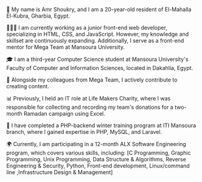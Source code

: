 👤 My name is Amr Shoukry, and I am a 20-year-old resident of El-Mahalla El-Kubra, Gharbia, Egypt.


👨🏻‍💻 I am currently working as a junior front-end web developer, specializing in HTML, CSS, and JavaScript. However, my knowledge and skillset are continuously expanding. Additionally, I serve as a front-end mentor for Mega Team at Mansoura University.


🎓 I am a third-year Computer Science student at Mansoura University's Faculty of Computer and Information Sciences, located in Dakahlia, Egypt.


📝 Alongside my colleagues from Mega Team, I actively contribute to creating content.


📊 Previously, I held an IT role at Life Makers Charity, where I was responsible for collecting and recording my team's donations for a two-month Ramadan campaign using Excel.


💾 I have completed a PHP-backend winter training program at ITI Mansoura branch, where I gained expertise in PHP, MySQL, and Laravel.


🌍 Currently, I am participating in a 12-month ALX Software Engineering program, which covers various skills, including:
[C Programming, Graphic Programming, Unix Programming, Data Structure & Algorithms, Reverse Engineering & Security, Python, Front-end development, Linux/command line ,Infrastructure Design & Management]
